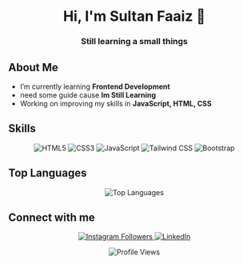 <h1 align="center">Hi, I'm Sultan Faaiz 👋</h1>
<h3 align="center">Still learning a small things</h3>



<!-- About Me -->
## About Me

- I’m currently learning **Frontend Development**
- need some guide cause **Im Still Learning**
- Working on improving my skills in **JavaScript, HTML, CSS**

<!-- Skills -->
## Skills

<p align="center">
  <img src="https://img.shields.io/badge/HTML5-E34F26?style=for-the-badge&logo=html5&logoColor=white" alt="HTML5" />
  <img src="https://img.shields.io/badge/CSS3-1572B6?style=for-the-badge&logo=css3&logoColor=white" alt="CSS3" />
  <img src="https://img.shields.io/badge/JavaScript-F7DF1E?style=for-the-badge&logo=javascript&logoColor=black" alt="JavaScript" />
  <img src="https://img.shields.io/badge/Tailwind_CSS-38B2AC?style=for-the-badge&logo=tailwind-css&logoColor=white" alt="Tailwind CSS" />
  <img src="https://img.shields.io/badge/Bootstrap-7952B3?style=for-the-badge&logo=bootstrap&logoColor=white" alt="Bootstrap" />

</p>


<!-- Top Languages -->
## Top Languages

<p align="center">
  <img src="https://github-readme-stats.vercel.app/api/top-langs/?username=stebern17&layout=compact&theme=radical" alt="Top Languages" />
</p>

<!-- Connect with me -->
## Connect with me

<p align="center">
  <a href="https://www.instagram.com/sultan.faaiz/">
     <img src="https://img.shields.io/badge/Instagram-E4405F?style=for-the-badge&logo=instagram&logoColor=white" alt="Instagram Followers" />
  </a>
  <a href="www.linkedin.com/in/sultan-faaiz-686656149">
    <img src="https://img.shields.io/badge/LinkedIn-0077B5?style=for-the-badge&logo=linkedin&logoColor=white" alt="LinkedIn" />
  </a>
</p>

<!-- Footer -->
<p align="center">
  <img src="https://komarev.com/ghpvc/?username=SultanFaaiz&style=flat-square&color=blue" alt="Profile Views" />
</p>
